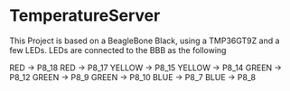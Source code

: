 # TemperatureServer


This Project is based on a BeagleBone Black, using a TMP36GT9Z
and a few LEDs. LEDs are connected to the BBB as the following

RED    -> P8_18
RED    -> P8_17
YELLOW -> P8_15
YELLOW -> P8_14
GREEN  -> P8_12
GREEN  -> P8_9
GREEN  -> P8_10
BLUE   -> P8_7
BLUE   -> P8_8


